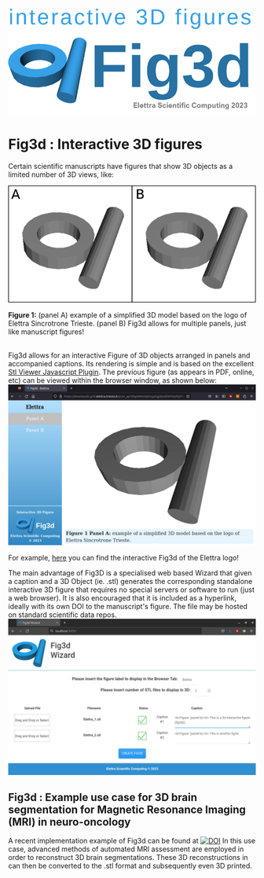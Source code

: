 <div align="left">  
  
<p align="center">
  <img src=https://github.com/ElettraSciComp/Fig3d/blob/main/images/logo_small.png alt="logo"/>
</p>

# Fig3d : Interactive 3D figures

Certain scientific manuscripts have figures that show 3D objects as a limited number of 3D views, like:

<p align="center">
  <img src=https://github.com/ElettraSciComp/Fig3d/blob/main/images/basic_figure.png alt="basic_figure"/>
</p>

<b>Figure 1:</b> (panel A) example of a simplified 3D model based on the logo of Elettra Sincrotrone Trieste. (panel B) Fig3d allows for multiple panels, just like manuscript figures!<br></br>

Fig3d allows for an interactive Figure of 3D objects arranged in panels and accompanied captions. Its rendering is simple and is based on the excellent [Stl Viewer Javascript Plugin](https://www.viewstl.com/plugin/). The previous figure (as appears in PDF, online, etc) can be viewed within the browser window, as shown below: 
<img src=https://github.com/ElettraSciComp/Fig3d/blob/main/images/basic_figure_screenshot.png alt="basic_figure_screenshot"/>

For example, [here](https://download2.grid.elettra.trieste.it/prox_8t4H3EybKLeTZAhSTDXZPUYylfwnxidd/Elettra3D_logo/Elettra3D_logo_v3/rawdata/fig3D_elettra/) you can find the interactive Fig3d of the Elettra logo!

The main advantage of Fig3D is a specialised web based Wizard that given a caption and a 3D Object (ie. .stl) generates the corresponding standalone interactive 3D figure that requires no special servers or software to run (just a web browser). It is also encouraged that it is included as a hyperlink, ideally with its own DOI to the manuscript's figure. The file may be hosted on standard scientific data repos.
<img src=https://github.com/ElettraSciComp/Fig3d/blob/main/images/fig3d_wizard.png alt="fig3d_wizard"/>

## Fig3d : Example use case for 3D brain segmentation for Magnetic Resonance Imaging (MRI) in neuro-oncology

A recent implementation example of Fig3d can be found at [![DOI](https://zenodo.org/badge/DOI/10.5281/zenodo.7640630.svg)](https://doi.org/10.5281/zenodo.7640630) In this use case, advanced methods of automated MRI assessment are employed in order to reconstruct 3D brain segmentations. These 3D reconstructions in can then be converted to the .stl format and subsequently even 3D printed.
</div>
